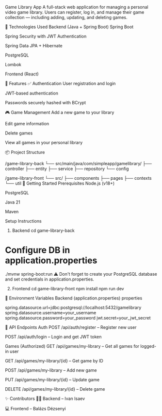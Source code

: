 Game Library App
A full-stack web application for managing a personal video game library. Users can register, log in, and manage their game collection — including adding, updating, and deleting games.

🔧 Technologies Used
Backend (Java + Spring Boot)
Spring Boot

Spring Security with JWT Authentication

Spring Data JPA + Hibernate

PostgreSQL

Lombok

Frontend (React)


🧩 Features
✅ Authentication
User registration and login

JWT-based authentication

Passwords securely hashed with BCrypt

🎮 Game Management
Add a new game to your library

Edit game information

Delete games

View all games in your personal library

📦 Project Structure

/game-library-back
  └── src/main/java/com/simpleapp/gamelibrary/
      ├── controller
      ├── entity
      ├── service
      ├── repository
      └── config

/game-library-front
  └── src/
      ├── components
      ├── pages
      ├── contexts
      └── util
🚀 Getting Started
Prerequisites
Node.js (v18+)

PostgreSQL

Java 21

Maven

Setup Instructions

1. Backend
cd game-library-back
# Configure DB in application.properties
./mvnw spring-boot:run
⚠️ Don't forget to create your PostgreSQL database and set credentials in application.properties.

2. Frontend
cd game-library-front
npm install
npm run dev

🔐 Environment Variables
Backend (application.properties)
properties

spring.datasource.url=jdbc:postgresql://localhost:5432/gamelibrary
spring.datasource.username=your_username
spring.datasource.password=your_password
jwt.secret=your_jwt_secret

📮 API Endpoints
Auth
POST /api/auth/register – Register new user

POST /api/auth/login – Login and get JWT token

Games (Authorized)
GET /api/games/my-library – Get all games for logged-in user

GET /api/games/my-library/{id} – Get game by ID

POST /api/games/my-library – Add new game

PUT /api/games/my-library/{id} – Update game

DELETE /api/games/my-library/{id} – Delete game

✨ Contributors
👨‍💻 Backend – Ivan Isaev

💻 Frontend – Balázs Dézsenyi



